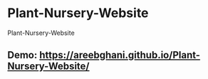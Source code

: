 # Plant-Nursery-Website
Plant-Nursery-Website

## Demo: https://areebghani.github.io/Plant-Nursery-Website/

